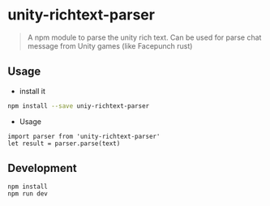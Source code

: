 # unity-richtext-parser

> A npm module to parse the unity rich text. Can be used for parse chat message from Unity games (like Facepunch rust)

## Usage

  *  install it
```bash
npm install --save uniy-richtext-parser
```

  * Usage

```ecmascript 6
import parser from 'unity-richtext-parser'
let result = parser.parse(text)
```

## Development 

```
npm install
npm run dev
```